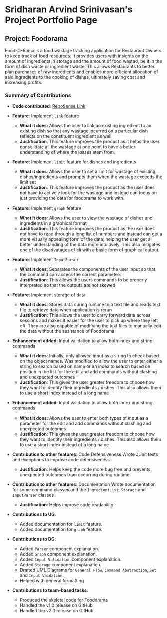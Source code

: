 # Sridharan Arvind Srinivasan's Project Portfolio Page

## Project: Foodorama

Food-O-Rama is a food wastage tracking application for Restaurant Owners to keep track of food resources. It provides
users with insights on the amount of ingredients in storage and the amount of food wasted, be it in the form of dish
waste or ingredient waste. This allows Restaurants to better plan purchases of raw ingredients and enables more
efficient allocation of said ingredients to the cooking of dishes, ultimately saving cost and increasing profits.

### Summary of Contributions

* **Code contributed**: [RepoSense Link](https://nus-cs2113-ay2122s1.github.io/tp-dashboard/?search=Dniv-ra&sort=groupTitle&sortWithin=title&timeframe=commit&mergegroup=&groupSelect=groupByRepos&breakdown=true&checkedFileTypes=docs~functional-code~test-code~other&since=2021-09-25&tabOpen=true&tabType=authorship&tabAuthor=Dniv-ra&tabRepo=AY2122S1-CS2113T-W11-4%2Ftp%5Bmaster%5D&authorshipIsMergeGroup=false&authorshipFileTypes=docs~functional-code~test-code~other&authorshipIsBinaryFileTypeChecked=false)

* **Feature**: Implement `link` feature
    * **What it does**: Allows the user to link an existing ingredient to an existing dish so that any wastage incurred
      on a particular dish reflects on the constituent ingredient as well
    * **Justification**: This feature improves the product as it helps the user consolidate all the wastage at one
      point to have a better understanding of where the losses stem from.

* **Feature**: Implement `limit` feature for dishes and ingredients
    * **What it does**: Allows the user to set a limit for wastage of existing dishes/ingredients and prompts them when
      the wastage exceeds the limit set
    * **Justification**: This feature improves the product as the user does not have to actively look for the wastage
      and instead can focus on just providing the data for foodorama to work with.

* **Feature**: Implement `graph` feature
    * **What it does**: Allows the user to view the wastage of dishes and ingredients in a graphical format
    * **Justification**: This feature improves the product as the user does not have to read through a long list of
      numbers and instead can get a more visually appealing form of the data, helping the user get a better
      understanding of the data more intuitively. This also mitigates one of the disadvatages of cli with a basic form
      of graphical output.

* **Feature**: Implement `InputParser`
    * **What it does**: Separates the components of the user input so that the command can access the correct parameters
    * **Justification**: This allows the users commands to be properly interpreted so that the outputs are not skewed

* **Feature**: Implement storage of data 
    * **What it does**: Stores data during runtime to a text file and reads text file to retrieve data when application is rerun
    * **Justification**: This allows the user to carry forward data across sessions and makes it easier for the user to pick up where they left off. They are 
    also capable of modifying the text files to manually edit the data without the assistance of Foodorama

* **Enhancement added**: Input validation to allow both index and string commands
    * **What it does**: Initially, only allowed input as a string to check based on the object names. Was modified to allow 
    the user to enter either a string to search based on name or an index to search based on position in the 
    list for the edit and add commands without clashing and unexpected outcomes
    * **Justification**: This gives the user greater freedom to choose how they want to identify their ingredients / dishes. This also allows them to use a short index instead of a long name

* **Enhancement added**: Input validation to allow both index and string commands
    * **What it does**: Allows the user to enter both types of input as a parameter for the edit and add commands without clashing and unexpected outcomes
    * **Justification**: This gives the user greater freedom to choose how they want to identify their ingredients / dishes. This also allows them to use a short index instead of a long name

* **Contribution to other features**: Code Defensiveness
    Wrote JUnit tests and exceptions to improve code defensiveness.
  * **Justification**: Helps keep the code more bug free and prevents unexpected outcomes from occurring during runtime

* **Contribution to other features**: Documentation
  Wrote documentation for some command classes and the `IngredientList`, `Storage` and `InputParser` classes
    * **Justification**: Helps improve code readability

<div style="page-break-after: always;"></div>

* **Contributions to UG**:
    * Added documentation for `limit` feature.
    * Added documentation for `graph` feature.

* **Contributions to DG**:
    * Added `Parser` component explanation.
    * Added `Graph` component explanation.
    * Added `Input Validation` component explanation.
    * Added `Storage` component explanation.
    * Drafted UML Diagrams for `General Flow`, `Command Abstraction`, `Set` and `Input Vaidation`.
    * Helped with general formatting

* **Contributions to team-based tasks**:
    * Produced the skeletal code for Foodorama
    * Handled the v1.0 release on GitHub
    * Handled the v2.0 release on GitHub